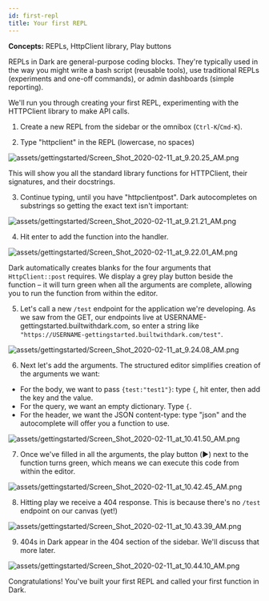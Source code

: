 ```yaml
---
id: first-repl
title: Your first REPL
---
```


**Concepts:** REPLs, HttpClient library, Play buttons

REPLs in Dark are general-purpose coding blocks. They're typically used in the
way you might write a bash script (reusable tools), use traditional REPLs
(experiments and one-off commands), or admin dashboards (simple reporting).

We'll run you through creating your first REPL, experimenting with the
HTTPClient library to make API calls.

1. Create a new REPL from the sidebar or the omnibox (`Ctrl-K`/`Cmd-K`).

2. Type "httpclient" in the REPL (lowercase, no spaces)

![assets/gettingstarted/Screen_Shot_2020-02-11_at_9.20.25_AM.png](assets/gettingstarted/Screen_Shot_2020-02-11_at_9.20.25_AM.png)

This will show you all the standard library functions for HTTPClient, their signatures, and their docstrings.

3. Continue typing, until you have "httpclientpost". Dark autocompletes on substrings so getting the exact text isn't important:

![assets/gettingstarted/Screen_Shot_2020-02-11_at_9.21.21_AM.png](assets/gettingstarted/Screen_Shot_2020-02-11_at_9.21.21_AM.png)

4. Hit enter to add the function into the handler.

![assets/gettingstarted/Screen_Shot_2020-02-11_at_9.22.01_AM.png](assets/gettingstarted/Screen_Shot_2020-02-11_at_9.22.01_AM.png)

Dark automatically creates blanks for the four arguments that `HttpClient::post` requires. We display a grey play button beside the function &ndash; it will turn green when all the arguments are complete, allowing you to run the function from within the editor.

5. Let's call a new `/test` endpoint for the application we're developing. As we saw from the GET, our endpoints live at USERNAME-gettingstarted.builtwithdark.com, so enter a string like `"https://USERNAME-gettingstarted.builtwithdark.com/test"`.

![assets/gettingstarted/Screen_Shot_2020-02-11_at_9.24.08_AM.png](assets/gettingstarted/Screen_Shot_2020-02-11_at_9.24.08_AM.png)

6. Next let's add the arguments. The structured editor simplifies creation of the arguments we want:

- For the body, we want to pass `{test:"test1"}`: type `{`, hit enter, then add the key and the value.
- For the query, we want an empty dictionary. Type `{`.
- For the header, we want the JSON content-type: type "json" and the autocomplete will offer you a function to use.

![assets/gettingstarted/Screen_Shot_2020-02-11_at_10.41.50_AM.png](assets/gettingstarted/Screen_Shot_2020-02-11_at_10.41.50_AM.png)

7. Once we've filled in all the arguments, the play button (▶️) next to the function turns green, which means we can execute this code from within the editor.

![assets/gettingstarted/Screen_Shot_2020-02-11_at_10.42.45_AM.png](assets/gettingstarted/Screen_Shot_2020-02-11_at_10.42.45_AM.png)

8. Hitting play we receive a 404 response. This is because there's no `/test` endpoint on our canvas (yet!)

![assets/gettingstarted/Screen_Shot_2020-02-11_at_10.43.39_AM.png](assets/gettingstarted/Screen_Shot_2020-02-11_at_10.43.39_AM.png)

9. 404s in Dark appear in the 404 section of the sidebar. We'll discuss that more later.

![assets/gettingstarted/Screen_Shot_2020-02-11_at_10.44.10_AM.png](assets/gettingstarted/Screen_Shot_2020-02-11_at_10.44.10_AM.png)

Congratulations! You've built your first REPL and called your first function in Dark.
